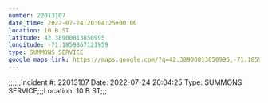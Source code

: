 ```yaml
---
number: 22013107
date_time: 2022-07-24T20:04:25+00:00
location: 10 B ST
latitude: 42.38900813850995
longitude: -71.1859867121959
type: SUMMONS SERVICE
google_maps_link: https://maps.google.com/?q=42.38900813850995,-71.1859867121959
---
```


;;;;;;Incident #: 22013107   Date: 2022-07-24 20:04:25   Type: SUMMONS SERVICE;;;Location: 10 B ST;;;
